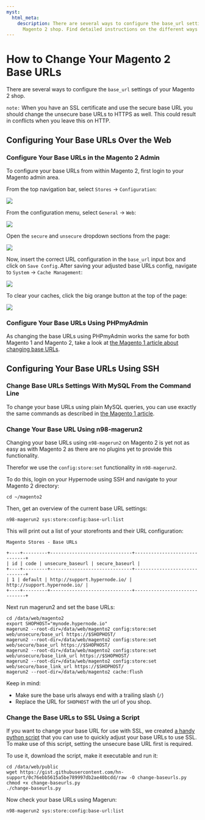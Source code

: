 ```yaml
---
myst:
  html_meta:
    description: There are several ways to configure the base_url settings of your
      Magento 2 shop. Find detailed instructions on the different ways here.
---
```


<!-- source: https://support.hypernode.com/en/ecommerce/magento-2/how-to-change-your-magento-2-base-urls/ -->

# How to Change Your Magento 2 Base URLs

There are several ways to configure the `base_url` settings of your Magento 2 shop.

`note:` When you have an SSL certificate and use the secure base URL you should change the unsecure base URLs to HTTPS as well. This could result in conflicts when you leave this on HTTP.

## Configuring Your Base URLs Over the Web

### Configure Your Base URLs in the Magento 2 Admin

To configure your base URLs from within Magento 2, first login to your Magento admin area.

From the top navigation bar, select `Stores` -> `Configuration`:

![](_res/ep0Mt1rX3owfCnOU-HnyBmjoVvkkMyCtMA.png)

From the configuration menu, select `General` -> `Web`:

![](_res/B2xpxxshwDAFcGcbwd8cANYHV20rFGNL4Q.png)

Open the `secure` and `unsecure` dropdown sections from the page:

![](_res/iR9B-sW0JikGTaE4ap33WSG0dS0t0Xs8_w.png)

Now, insert the correct URL configuration in the `base_url` input box and click on `Save Config.`After saving your adjusted base URLs config, navigate to `System` -> `Cache Management`:

![](_res/dTk8ykJSj30B6OkeNtZaDAnjUazpt6U7IQ.png)

To clear your caches, click the big orange button at the top of the page:

![](_res/jMHlr7NgkCi7GQTLH4yWTMN_IinD2GT4yQ.png)

### Configure Your Base URLs Using PHPmyAdmin

As changing the base URLs using PHPmyAdmin works the same for both Magento 1 and Magento 2, take a look at [the Magento 1 article about changing base URLs](https://support.hypernode.com/knowledgebase/change-baseurl-magento1/#Configure_your_base_URLs_usingphpMyAdmin).

## Configuring Your Base URLs Using SSH

### Change Base URLs Settings With MySQL From the Command Line

To change your base URLs using plain MySQL queries, you can use exactly the same commands as described in [the Magento 1 article](https://support.hypernode.com/knowledgebase/change-baseurl-magento1/#Change_base_URL8217s_settings_with_mysql_from_the_command_line).

### Change Your Base URL Using n98-magerun2

Changing your base URLs using `n98-magerun2` on Magento 2 is yet not as easy as with Magento 2 as there are no plugins yet to provide this functionality.

Therefor we use the `config:store:set` functionality in `n98-magerun2`.

To do this, login on your Hypernode using SSH and navigate to your Magento 2 directory:

```nginx
cd ~/magento2
```

Then, get an overview of the current base URL settings:

```nginx
n98-magerun2 sys:store:config:base-url:list
```

This will print out a list of your storefronts and their URL configuration:

```nginx
Magento Stores - Base URLs

+----+---------+------------------------------+------------------------------+
| id | code | unsecure_baseurl | secure_baseurl |
+----+---------+------------------------------+------------------------------+
| 1 | default | http://support.hypernode.io/ | http://support.hypernode.io/ |
+----+---------+------------------------------+------------------------------+
```

Next run magerun2 and set the base URLs:

```nginx
cd /data/web/magento2
export SHOPHOST="mynode.hypernode.io"
magerun2 --root-dir=/data/web/magento2 config:store:set web/unsecure/base_url https://$SHOPHOST/
magerun2 --root-dir=/data/web/magento2 config:store:set web/secure/base_url https://$SHOPHOST/
magerun2 --root-dir=/data/web/magento2 config:store:set web/unsecure/base_link_url https://$SHOPHOST/
magerun2 --root-dir=/data/web/magento2 config:store:set web/secure/base_link_url https://$SHOPHOST/
magerun2 --root-dir=/data/web/magento2 cache:flush
```

Keep in mind:

- Make sure the base urls always end with a trailing slash (`/`)
- Replace the URL for `SHOPHOST` with the url of you shop.

### Change the Base URLs to SSL Using a Script

If you want to change your base URL for use with SSL, we created [a handy python script](https://gist.github.com/hn-support/083aabc8f9125b29098454cee1f25c89) that you can use to quickly adjust your base URLs to use SSL. To make use of this script, setting the unsecure base URL first is required.

To use it, download the script, make it executable and run it:

```nginx
cd /data/web/public
wget https://gist.githubusercontent.com/hn-support/0c76ebb5615a5be789997db2ae40bcdd/raw -O change-baseurls.py
chmod +x change-baseurls.py
./change-baseurls.py
```

Now check your base URLs using Magerun:

```nginx
n98-magerun2 sys:store:config:base-url:list
```
